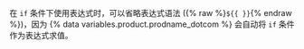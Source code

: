在 `if` 条件下使用表达式时，可以省略表达式语法 ({% raw %}`${{ }}`{% endraw %})，因为 {% data variables.product.prodname_dotcom %} 会自动将 `if` 条件作为表达式求值。